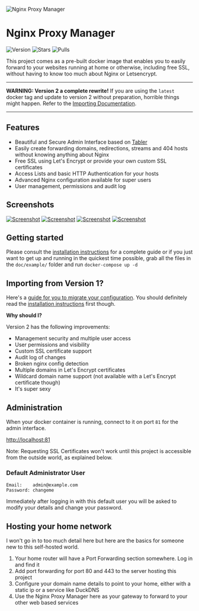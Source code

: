 ![Nginx Proxy Manager](https://public.jc21.com/nginx-proxy-manager/github.png "Nginx Proxy Manager")

# Nginx Proxy Manager

![Version](https://img.shields.io/badge/version-2.0.0-green.svg?style=for-the-badge)
![Stars](https://img.shields.io/docker/stars/jc21/nginx-proxy-manager.svg?style=for-the-badge)
![Pulls](https://img.shields.io/docker/pulls/jc21/nginx-proxy-manager.svg?style=for-the-badge)

This project comes as a pre-built docker image that enables you to easily forward to your websites
running at home or otherwise, including free SSL, without having to know too much about Nginx or Letsencrypt.

----------

**WARNING: Version 2 a complete rewrite!** If you are using the `latest` docker tag and update to version 2
without preparation, horrible things might happen. Refer to the [Importing Documentation](doc/IMPORTING.md). 

----------
 
## Features

- Beautiful and Secure Admin Interface based on [Tabler](https://tabler.github.io/)
- Easily create forwarding domains, redirections, streams and 404 hosts without knowing anything about Nginx
- Free SSL using Let's Encrypt or provide your own custom SSL certificates 
- Access Lists and basic HTTP Authentication for your hosts
- Advanced Nginx configuration available for super users
- User management, permissions and audit log


## Screenshots


[![Screenshot](https://public.jc21.com/nginx-proxy-manager/npm2-1-sm.jpg "Screenshot")](https://public.jc21.com/nginx-proxy-manager/npm2-1.jpg)
[![Screenshot](https://public.jc21.com/nginx-proxy-manager/npm2-2-sm.jpg "Screenshot")](https://public.jc21.com/nginx-proxy-manager/npm2-2.jpg)
[![Screenshot](https://public.jc21.com/nginx-proxy-manager/npm2-3-sm.jpg "Screenshot")](https://public.jc21.com/nginx-proxy-manager/npm2-3.jpg)
[![Screenshot](https://public.jc21.com/nginx-proxy-manager/npm2-4-sm.jpg "Screenshot")](https://public.jc21.com/nginx-proxy-manager/npm2-4.jpg)


## Getting started

Please consult the [installation instructions](doc/INSTALL.md) for a complete guide or
if you just want to get up and running in the quickest time possible, grab all the files in the `doc/example/` folder and run `docker-compose up -d` 


## Importing from Version 1?

Here's a [guide for you to migrate your configuration](doc/IMPORTING.md). You should definitely read the [installation instructions](doc/INSTALL.md) first though.

**Why should I?**

Version 2 has the following improvements:

- Management security and multiple user access
- User permissions and visibility
- Custom SSL certificate support
- Audit log of changes
- Broken nginx config detection
- Multiple domains in Let's Encrypt certificates
- Wildcard domain name support (not available with a Let's Encrypt certificate though)
- It's super sexy


## Administration

When your docker container is running, connect to it on port `81` for the admin interface.

[http://localhost:81](http://localhost:81)

Note: Requesting SSL Certificates won't work until this project is accessible from the outside world, as explained below.


### Default Administrator User

```
Email:    admin@example.com
Password: changeme
```

Immediately after logging in with this default user you will be asked to modify your details and change your password.


## Hosting your home network

I won't go in to too much detail here but here are the basics for someone new to this self-hosted world.

1. Your home router will have a Port Forwarding section somewhere. Log in and find it
2. Add port forwarding for port 80 and 443 to the server hosting this project
3. Configure your domain name details to point to your home, either with a static ip or a service like DuckDNS
4. Use the Nginx Proxy Manager here as your gateway to forward to your other web based services

